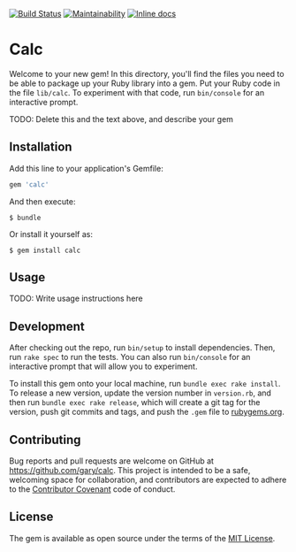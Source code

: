 [![Build Status](https://travis-ci.org/gary/calc.svg?branch=master)](https://travis-ci.org/gary/calc)
[![Maintainability](https://api.codeclimate.com/v1/badges/2563372ab01f0639399e/maintainability)](https://codeclimate.com/github/gary/calc/maintainability)
[![Inline docs](http://inch-ci.org/github/gary/calc.svg?branch=master)](http://inch-ci.org/github/gary/calc)

# Calc

Welcome to your new gem! In this directory, you'll find the files you need to be able to package up your Ruby library into a gem. Put your Ruby code in the file `lib/calc`. To experiment with that code, run `bin/console` for an interactive prompt.

TODO: Delete this and the text above, and describe your gem

## Installation

Add this line to your application's Gemfile:

```ruby
gem 'calc'
```

And then execute:

    $ bundle

Or install it yourself as:

    $ gem install calc

## Usage

TODO: Write usage instructions here

## Development

After checking out the repo, run `bin/setup` to install dependencies. Then, run `rake spec` to run the tests. You can also run `bin/console` for an interactive prompt that will allow you to experiment.

To install this gem onto your local machine, run `bundle exec rake install`. To release a new version, update the version number in `version.rb`, and then run `bundle exec rake release`, which will create a git tag for the version, push git commits and tags, and push the `.gem` file to [rubygems.org](https://rubygems.org).

## Contributing

Bug reports and pull requests are welcome on GitHub at https://github.com/gary/calc. This project is intended to be a safe, welcoming space for collaboration, and contributors are expected to adhere to the [Contributor Covenant](http://contributor-covenant.org) code of conduct.


## License

The gem is available as open source under the terms of the [MIT License](http://opensource.org/licenses/MIT).

